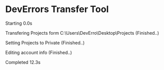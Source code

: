 # DevErrors Transfer Tool

Starting 0.0s

Transfering Projects form C:\Users\DevErro\Desktop\Projects
(Finished..)

Setting Projects to Private
(Finished..)

Editing account info
(Finished..)

Completed 12.3s
